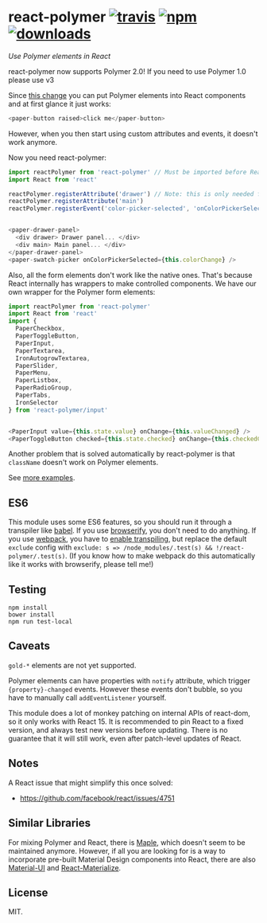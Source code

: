 # react-polymer [![travis][travis-image]][travis-url] [![npm][npm-image]][npm-url] [![downloads][downloads-image]][npm-url]

[travis-image]: https://img.shields.io/travis/jscissr/react-polymer/master.svg
[travis-url]: https://travis-ci.org/jscissr/react-polymer
[npm-image]: https://img.shields.io/npm/v/react-polymer.svg
[npm-url]: https://npmjs.org/package/react-polymer
[downloads-image]: https://img.shields.io/npm/dm/react-polymer.svg

*Use Polymer elements in React*

react-polymer now supports Polymer 2.0! If you need to use Polymer 1.0 please use v3

Since [this change](https://github.com/facebook/react/pull/1551) you can put
Polymer elements into React components and at first glance it just works:

```js
<paper-button raised>click me</paper-button>
```

However, when you then start using custom attributes and events, it doesn't work
anymore.

Now you need react-polymer:

```js
import reactPolymer from 'react-polymer' // Must be imported before React
import React from 'react'

reactPolymer.registerAttribute('drawer') // Note: this is only needed for custom attributes on standard elements like div
reactPolymer.registerAttribute('main')
reactPolymer.registerEvent('color-picker-selected', 'onColorPickerSelected')


<paper-drawer-panel>
  <div drawer> Drawer panel... </div>
  <div main> Main panel... </div>
</paper-drawer-panel>
<paper-swatch-picker onColorPickerSelected={this.colorChange} />
```

Also, all the form elements don't work like the native ones.
That's because React internally has wrappers to make controlled components.
We have our own wrapper for the Polymer form elements:

```js
import reactPolymer from 'react-polymer'
import React from 'react'
import {
  PaperCheckbox,
  PaperToggleButton,
  PaperInput,
  PaperTextarea,
  IronAutogrowTextarea,
  PaperSlider,
  PaperMenu,
  PaperListbox,
  PaperRadioGroup,
  PaperTabs,
  IronSelector
} from 'react-polymer/input'


<PaperInput value={this.state.value} onChange={this.valueChanged} />
<PaperToggleButton checked={this.state.checked} onChange={this.checkedChange} />
```

Another problem that is solved automatically by react-polymer is that
`className` doesn't work on Polymer elements.

See [more examples](https://github.com/jscissr/react-polymer/blob/master/demo/index-source.js).

## ES6

This module uses some ES6 features, so you should run it through a transpiler like [babel](https://babeljs.io/). If you use [browserify](http://browserify.org/), you don't need to do anything. If you use [webpack](https://webpack.github.io/), you have to [enable transpiling](https://webpack.js.org/loaders/#transpiling), but replace the default `exclude` config with `exclude: s => /node_modules/.test(s) && !/react-polymer/.test(s)`. (If you know how to make webpack do this automatically like it works with browserify, please tell me!)

## Testing

```shell
npm install
bower install
npm run test-local
```

## Caveats

`gold-*` elements are not yet supported.

Polymer elements can have properties with `notify` attribute, which trigger
`{property}-changed` events. However these events don't bubble, so you have to
manually call `addEventListener` yourself.

This module does a lot of monkey patching on internal APIs of react-dom, so it only works with React 15. It is recommended to pin React to a fixed version, and always test new versions before updating. There is no guarantee that it will still work, even after patch-level updates of React.

## Notes

A React issue that might simplify this once solved:

- https://github.com/facebook/react/issues/4751

## Similar Libraries

For mixing Polymer and React, there is [Maple](https://github.com/Wildhoney/Maple.js), which doesn't seem to be maintained anymore. However, if all you are looking for is a way to incorporate pre-built Material Design components into React, there are also [Material-UI](https://github.com/callemall/material-ui) and [React-Materialize](https://github.com/react-materialize/react-materialize).

## License

MIT.
